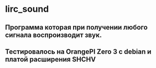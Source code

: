 # lirc_sound
## Программа которая при получении любого сигнала воспроизводит звук.
## Тестировалось на OrangePI Zero 3 с debian и платой расширения SHCHV

